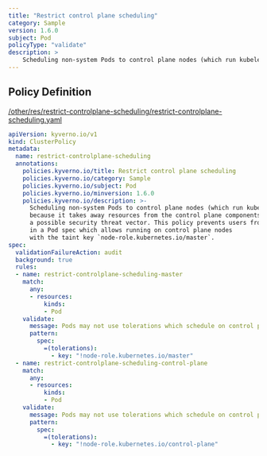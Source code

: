 ```yaml
---
title: "Restrict control plane scheduling"
category: Sample
version: 1.6.0
subject: Pod
policyType: "validate"
description: >
    Scheduling non-system Pods to control plane nodes (which run kubelet) is often undesirable because it takes away resources from the control plane components and can represent a possible security threat vector. This policy prevents users from setting a toleration in a Pod spec which allows running on control plane nodes with the taint key `node-role.kubernetes.io/master`.
---
```


## Policy Definition
<a href="https://github.com/kyverno/policies/raw/main//other/res/restrict-controlplane-scheduling/restrict-controlplane-scheduling.yaml" target="-blank">/other/res/restrict-controlplane-scheduling/restrict-controlplane-scheduling.yaml</a>

```yaml
apiVersion: kyverno.io/v1
kind: ClusterPolicy
metadata:
  name: restrict-controlplane-scheduling
  annotations:
    policies.kyverno.io/title: Restrict control plane scheduling
    policies.kyverno.io/category: Sample
    policies.kyverno.io/subject: Pod
    policies.kyverno.io/minversion: 1.6.0
    policies.kyverno.io/description: >-
      Scheduling non-system Pods to control plane nodes (which run kubelet) is often undesirable
      because it takes away resources from the control plane components and can represent
      a possible security threat vector. This policy prevents users from setting a toleration
      in a Pod spec which allows running on control plane nodes
      with the taint key `node-role.kubernetes.io/master`.
spec:
  validationFailureAction: audit
  background: true
  rules:
  - name: restrict-controlplane-scheduling-master
    match:
      any:
      - resources:
          kinds:
          - Pod
    validate:
      message: Pods may not use tolerations which schedule on control plane nodes.
      pattern:
        spec:
          =(tolerations):
            - key: "!node-role.kubernetes.io/master"
  - name: restrict-controlplane-scheduling-control-plane
    match:
      any:
      - resources:
          kinds:
          - Pod
    validate:
      message: Pods may not use tolerations which schedule on control plane nodes.
      pattern:
        spec:
          =(tolerations):
            - key: "!node-role.kubernetes.io/control-plane"
```
